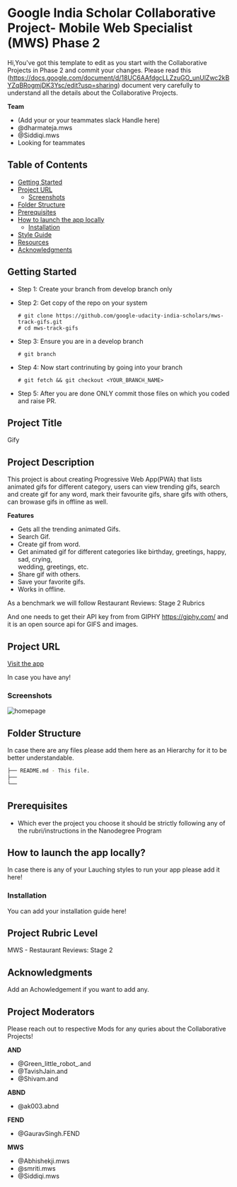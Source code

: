 # Google India Scholar Collaborative Project- Mobile Web Specialist (MWS) Phase 2

Hi,You've got this template to edit as you start with the Collaborative Projects in Phase 2 and commit your changes. Please read this (https://docs.google.com/document/d/18UC6AAfdgcLLZzuGO_unUlZwc2kBYZqBRogmjDK3Ysc/edit?usp=sharing) document very carefully to understand all the details about the Collaborative Projects.

**Team**
- (Add your or your teammates slack Handle here)
- @dharmateja.mws
- @Siddiqi.mws
- Looking for teammates

## Table of Contents

- [Getting Started](#getting-started)
- [Project URL](#project-url)
  - [Screenshots](#screenshots)
- [Folder Structure](#folder-structure)
- [Prerequisites](#prerequisites)
- [How to launch the app locally](#how-to-launch-the-app-locally)
  - [Installation](#installation)
- [Style Guide](#style-guide)
- [Resources](#resources)
- [Acknowledgments](#acknowledgments)

## Getting Started
- Step 1: Create your branch from develop branch only

- Step 2: Get copy of the repo on your system
  ```
  # git clone https://github.com/google-udacity-india-scholars/mws-track-gifs.git
  # cd mws-track-gifs
  ```
- Step 3: Ensure you are in a develop branch
  ```
  # git branch
  ```
- Step 4: Now start contrinuting by going into your branch
  ```
  # git fetch && git checkout <YOUR_BRANCH_NAME>
  ```
- Step 5: After you are done ONLY commit those files on which you coded and raise PR.

## Project Title
Gify

## Project Description
This project is about creating Progressive Web App(PWA) that lists animated gifs for different category, users can view trending gifs, search and create gif for any word, mark their favourite gifs, share gifs with others, can browase gifs in offline as well.

**Features**

-	Gets all the trending animated Gifs.
-	Search Gif.
-	Create gif from word.
-	Get animated gif for different categories like birthday, greetings, happy, sad, crying,     
  wedding, greetings, etc.
-	Share gif with others.
-	Save your favorite gifs.
-	Works in offline.

As a benchmark we will follow Restaurant Reviews: Stage 2 Rubrics

And one needs to get their API key from from GIPHY https://giphy.com/ and it is an open source api for GIFS and images.

## Project URL
[Visit the app](#)

In case you have any!

### Screenshots
![homepage](#)

## Folder Structure
In case there are any files please add them here as an Hierarchy for it to be better understandable.
```bash
├── README.md - This file.
├── 
└── 
```

## Prerequisites
* Which ever the project you choose it should be strictly following any of the rubri/instructions in the Nanodegree Program

## How to launch the app locally?
In case there is any of your Lauching styles to run your app please add it here!

### Installation
You can add your installation guide here!

## Project Rubric Level
MWS - Restaurant Reviews: Stage 2

## Acknowledgments
Add an Achowledgement if you want to add any.

## Project Moderators

Please reach out to respective Mods for any quries about the Collaborative Projects!

**AND** 
- @Green_little_robot_.and
- @TavishJain.and
- @Shivam.and

**ABND** 
- @ak003.abnd

**FEND** 
- @GauravSingh.FEND

**MWS** 
- @Abhishekji.mws
- @smriti.mws
- @Siddiqi.mws
